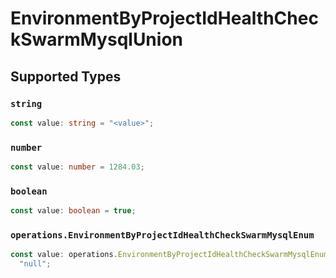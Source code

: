 # EnvironmentByProjectIdHealthCheckSwarmMysqlUnion


## Supported Types

### `string`

```typescript
const value: string = "<value>";
```

### `number`

```typescript
const value: number = 1284.03;
```

### `boolean`

```typescript
const value: boolean = true;
```

### `operations.EnvironmentByProjectIdHealthCheckSwarmMysqlEnum`

```typescript
const value: operations.EnvironmentByProjectIdHealthCheckSwarmMysqlEnum =
  "null";
```

